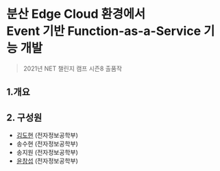 # 분산 Edge Cloud 환경에서 <br/>Event 기반 Function-as-a-Service 기능 개발

> 2021년 NET 챌린지 캠프 시즌8 출품작



## 1.개요




## 2. 구성원

* [김도현](https://github.com/dohyunKim12) (전자정보공학부)
* 송수현 (전자정보공학부)
* 송지원 (전자정보공학부)
* [윤창섭](https://github.com/ryunchang) (전자정보공학부)

